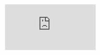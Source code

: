 ![](http://firedpot.com/images/woodfiresodafire/20110518-8fd59j8xgmyrh5nff32rhytsgg.jpg!:../woodfiresodafire.html)
